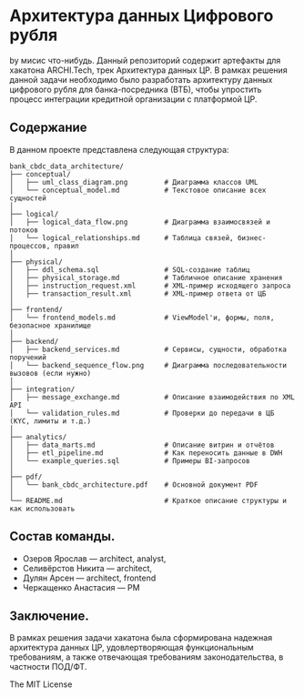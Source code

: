 # Архитектура данных Цифрового рубля
by мисис что-нибудь.
Данный репозиторий содержит артефакты для хакатона ARCHI.Tech, трек Архитектура данных ЦР. В рамках решения данной задачи необходимо было разработать архитектуру данных цифрового рубля для банка-посредника (ВТБ), чтобы упростить процесс интеграции кредитной организации с платформой ЦР.

## Содержание
В данном проекте представлена следующая структура:
```
bank_cbdc_data_architecture/
├── conceptual/
│   ├── uml_class_diagram.png         # Диаграмма классов UML
│   └── conceptual_model.md           # Текстовое описание всех сущностей
│
├── logical/
│   ├── logical_data_flow.png         # Диаграмма взаимосвязей и потоков
│   └── logical_relationships.md      # Таблица связей, бизнес-процессов, правил
│
├── physical/
│   ├── ddl_schema.sql                # SQL-создание таблиц
│   ├── physical_storage.md           # Табличное описание хранения
│   ├── instruction_request.xml       # XML-пример исходящего запроса
│   ├── transaction_result.xml        # XML-пример ответа от ЦБ
│
├── frontend/
│   └── frontend_models.md            # ViewModel'и, формы, поля, безопасное хранилище
│
├── backend/
│   ├── backend_services.md           # Сервисы, сущности, обработка поручений
│   └── backend_sequence_flow.png     # Диаграмма последовательности вызовов (если нужно)
│
├── integration/
│   ├── message_exchange.md           # Описание взаимодействия по XML API
│   └── validation_rules.md           # Проверки до передачи в ЦБ (KYC, лимиты и т.д.)
│
├── analytics/
│   ├── data_marts.md                 # Описание витрин и отчётов
│   ├── etl_pipeline.md               # Как переносить данные в DWH
│   └── example_queries.sql           # Примеры BI-запросов
│
├── pdf/
│   └── bank_cbdc_architecture.pdf    # Основной документ PDF
│
└── README.md                         # Краткое описание структуры и как использовать
```
##  Состав команды.
- Озеров Ярослав — architect, analyst,
- Селивёрстов Никита — architect,
- Дулян Арсен — architect, frontend
- Черкащенко Анастасия — PM

## Заключение.
В рамках решения задачи хакатона была сформирована надежная архитектура данных ЦР, удовлертворяющая функциональным требованиям, а также отвечающая требованиям законодательства, в частности ПОД/ФТ.

The MIT License
